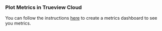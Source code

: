 ### Plot Metrics in Trueview Cloud

You can follow the instructions [here](https://signoz.io/docs/tutorial/kubernetes-infra-metrics/#plot-metrics-in-signoz-ui) to create a metrics dashboard to see you metrics.

